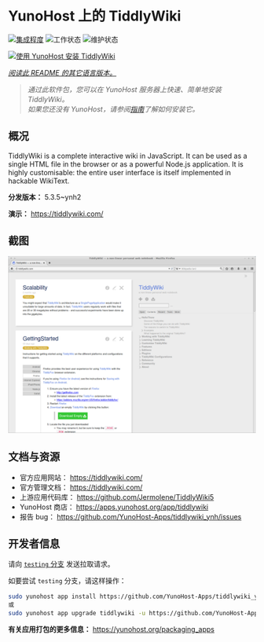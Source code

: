 <!--
注意：此 README 由 <https://github.com/YunoHost/apps/tree/master/tools/readme_generator> 自动生成
请勿手动编辑。
-->

# YunoHost 上的 TiddlyWiki

[![集成程度](https://dash.yunohost.org/integration/tiddlywiki.svg)](https://ci-apps.yunohost.org/ci/apps/tiddlywiki/) ![工作状态](https://ci-apps.yunohost.org/ci/badges/tiddlywiki.status.svg) ![维护状态](https://ci-apps.yunohost.org/ci/badges/tiddlywiki.maintain.svg)

[![使用 YunoHost 安装 TiddlyWiki](https://install-app.yunohost.org/install-with-yunohost.svg)](https://install-app.yunohost.org/?app=tiddlywiki)

*[阅读此 README 的其它语言版本。](./ALL_README.md)*

> *通过此软件包，您可以在 YunoHost 服务器上快速、简单地安装 TiddlyWiki。*  
> *如果您还没有 YunoHost，请参阅[指南](https://yunohost.org/install)了解如何安装它。*

## 概况

TiddlyWiki is a complete interactive wiki in JavaScript. It can be used as a single HTML file in the browser or as a powerful Node.js application. It is highly customisable: the entire user interface is itself implemented in hackable WikiText.

**分发版本：** 5.3.5~ynh2

**演示：** <https://tiddlywiki.com/>

## 截图

![TiddlyWiki 的截图](./doc/screenshots/screenshot.png)

## 文档与资源

- 官方应用网站： <https://tiddlywiki.com/>
- 官方管理文档： <https://tiddlywiki.com/>
- 上游应用代码库： <https://github.com/Jermolene/TiddlyWiki5>
- YunoHost 商店： <https://apps.yunohost.org/app/tiddlywiki>
- 报告 bug： <https://github.com/YunoHost-Apps/tiddlywiki_ynh/issues>

## 开发者信息

请向 [`testing` 分支](https://github.com/YunoHost-Apps/tiddlywiki_ynh/tree/testing) 发送拉取请求。

如要尝试 `testing` 分支，请这样操作：

```bash
sudo yunohost app install https://github.com/YunoHost-Apps/tiddlywiki_ynh/tree/testing --debug
或
sudo yunohost app upgrade tiddlywiki -u https://github.com/YunoHost-Apps/tiddlywiki_ynh/tree/testing --debug
```

**有关应用打包的更多信息：** <https://yunohost.org/packaging_apps>
